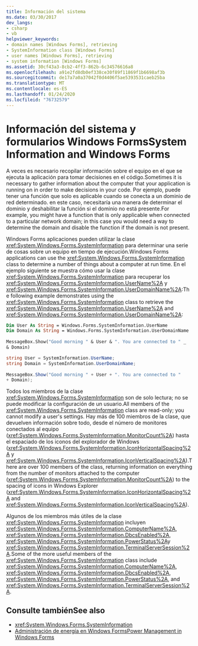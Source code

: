 ```yaml
---
title: Información del sistema
ms.date: 03/30/2017
dev_langs:
- csharp
- vb
helpviewer_keywords:
- domain names [Windows Forms], retrieving
- SystemInformation class [Windows Forms]
- user names [Windows Forms], retrieving
- system information [Windows Forms]
ms.assetid: 30cf43a3-8cb2-4ff3-862b-6c34576616a8
ms.openlocfilehash: a91e2fd8db0ef338ce30f89f11869f1b6698af3b
ms.sourcegitcommit: de17a7a0a37042f0d4406f5ae5393531caeb25ba
ms.translationtype: MT
ms.contentlocale: es-ES
ms.lasthandoff: 01/24/2020
ms.locfileid: "76732579"
---
```

# <a name="system-information-and-windows-forms"></a><span data-ttu-id="c9d94-102">Información del sistema y formularios Windows Forms</span><span class="sxs-lookup"><span data-stu-id="c9d94-102">System Information and Windows Forms</span></span>
<span data-ttu-id="c9d94-103">A veces es necesario recopilar información sobre el equipo en el que se ejecuta la aplicación para tomar decisiones en el código.</span><span class="sxs-lookup"><span data-stu-id="c9d94-103">Sometimes it is necessary to gather information about the computer that your application is running on in order to make decisions in your code.</span></span> <span data-ttu-id="c9d94-104">Por ejemplo, puede tener una función que solo es aplicable cuando se conecta a un dominio de red determinado. en este caso, necesitaría una manera de determinar el dominio y deshabilitar la función si el dominio no está presente.</span><span class="sxs-lookup"><span data-stu-id="c9d94-104">For example, you might have a function that is only applicable when connected to a particular network domain; in this case you would need a way to determine the domain and disable the function if the domain is not present.</span></span>  
  
 <span data-ttu-id="c9d94-105">Windows Forms aplicaciones pueden utilizar la clase <xref:System.Windows.Forms.SystemInformation> para determinar una serie de cosas sobre un equipo en tiempo de ejecución.</span><span class="sxs-lookup"><span data-stu-id="c9d94-105">Windows Forms applications can use the <xref:System.Windows.Forms.SystemInformation> class to determine a number of things about a computer at run time.</span></span> <span data-ttu-id="c9d94-106">En el ejemplo siguiente se muestra cómo usar la clase <xref:System.Windows.Forms.SystemInformation> para recuperar los <xref:System.Windows.Forms.SystemInformation.UserName%2A> y <xref:System.Windows.Forms.SystemInformation.UserDomainName%2A>:</span><span class="sxs-lookup"><span data-stu-id="c9d94-106">The following example demonstrates using the <xref:System.Windows.Forms.SystemInformation> class to retrieve the <xref:System.Windows.Forms.SystemInformation.UserName%2A> and <xref:System.Windows.Forms.SystemInformation.UserDomainName%2A>:</span></span>  
  
```vb  
Dim User As String = Windows.Forms.SystemInformation.UserName  
Dim Domain As String = Windows.Forms.SystemInformation.UserDomainName  
  
MessageBox.Show("Good morning " & User & ". You are connected to " _  
& Domain)  
```  
  
```csharp  
string User = SystemInformation.UserName;  
string Domain = SystemInformation.UserDomainName;  
  
MessageBox.Show("Good morning " + User + ". You are connected to "
+ Domain);
```  
  
 <span data-ttu-id="c9d94-107">Todos los miembros de la clase <xref:System.Windows.Forms.SystemInformation> son de solo lectura; no se puede modificar la configuración de un usuario.</span><span class="sxs-lookup"><span data-stu-id="c9d94-107">All members of the <xref:System.Windows.Forms.SystemInformation> class are read-only; you cannot modify a user's settings.</span></span> <span data-ttu-id="c9d94-108">Hay más de 100 miembros de la clase, que devuelven información sobre todo, desde el número de monitores conectados al equipo (<xref:System.Windows.Forms.SystemInformation.MonitorCount%2A>) hasta el espaciado de los iconos del explorador de Windows (<xref:System.Windows.Forms.SystemInformation.IconHorizontalSpacing%2A> y <xref:System.Windows.Forms.SystemInformation.IconVerticalSpacing%2A>).</span><span class="sxs-lookup"><span data-stu-id="c9d94-108">There are over 100 members of the class, returning information on everything from the number of monitors attached to the computer (<xref:System.Windows.Forms.SystemInformation.MonitorCount%2A>) to the spacing of icons in Windows Explorer (<xref:System.Windows.Forms.SystemInformation.IconHorizontalSpacing%2A> and <xref:System.Windows.Forms.SystemInformation.IconVerticalSpacing%2A>).</span></span>  
  
 <span data-ttu-id="c9d94-109">Algunos de los miembros más útiles de la clase <xref:System.Windows.Forms.SystemInformation> incluyen <xref:System.Windows.Forms.SystemInformation.ComputerName%2A>, <xref:System.Windows.Forms.SystemInformation.DbcsEnabled%2A>, <xref:System.Windows.Forms.SystemInformation.PowerStatus%2A>y <xref:System.Windows.Forms.SystemInformation.TerminalServerSession%2A>.</span><span class="sxs-lookup"><span data-stu-id="c9d94-109">Some of the more useful members of the <xref:System.Windows.Forms.SystemInformation> class include <xref:System.Windows.Forms.SystemInformation.ComputerName%2A>, <xref:System.Windows.Forms.SystemInformation.DbcsEnabled%2A>, <xref:System.Windows.Forms.SystemInformation.PowerStatus%2A>, and <xref:System.Windows.Forms.SystemInformation.TerminalServerSession%2A>.</span></span>  
  
## <a name="see-also"></a><span data-ttu-id="c9d94-110">Consulte también</span><span class="sxs-lookup"><span data-stu-id="c9d94-110">See also</span></span>

- <xref:System.Windows.Forms.SystemInformation>
- [<span data-ttu-id="c9d94-111">Administración de energía en Windows Forms</span><span class="sxs-lookup"><span data-stu-id="c9d94-111">Power Management in Windows Forms</span></span>](power-management-in-windows-forms.md)
